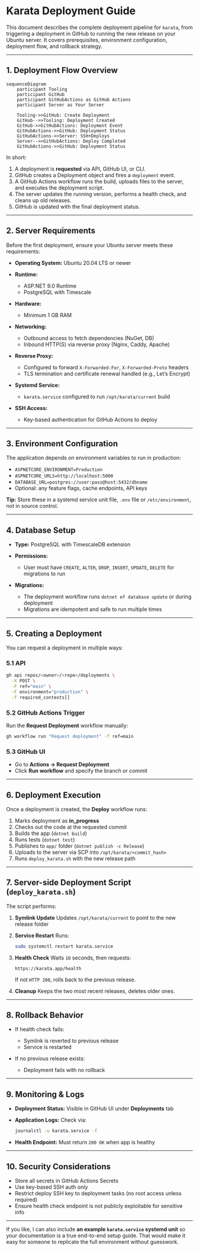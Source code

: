 # Karata Deployment Guide

This document describes the complete deployment pipeline for `karata`, from triggering a deployment in GitHub to running the new release on your Ubuntu server. It covers prerequisites, environment configuration, deployment flow, and rollback strategy.

---

## 1. Deployment Flow Overview

```mermaid
sequenceDiagram
    participant Tooling
    participant GitHub
    participant GitHubActions as GitHub Actions
    participant Server as Your Server

    Tooling->>GitHub: Create Deployment
    GitHub-->>Tooling: Deployment Created
    GitHub->>GitHubActions: Deployment Event
    GitHubActions->>GitHub: Deployment Status
    GitHubActions->>Server: SSH+Deploys
    Server-->>GitHubActions: Deploy Completed
    GitHubActions->>GitHub: Deployment Status
```

In short:

1. A deployment is **requested** via API, GitHub UI, or CLI.
2. GitHub creates a Deployment object and fires a `deployment` event.
3. A GitHub Actions workflow runs the build, uploads files to the server, and executes the deployment script.
4. The server updates the running version, performs a health check, and cleans up old releases.
5. GitHub is updated with the final deployment status.

---

## 2. Server Requirements

Before the first deployment, ensure your Ubuntu server meets these requirements:

* **Operating System:** Ubuntu 20.04 LTS or newer
* **Runtime:**

  * ASP.NET 9.0 Runtime
  * PostgreSQL with Timescale
* **Hardware:**

  * Minimum 1 GB RAM
* **Networking:**

  * Outbound access to fetch dependencies (NuGet, DB)
  * Inbound HTTP(S) via reverse proxy (Nginx, Caddy, Apache)
* **Reverse Proxy:**

  * Configured to forward `X-Forwarded-For`, `X-Forwarded-Proto` headers
  * TLS termination and certificate renewal handled (e.g., Let’s Encrypt)
* **Systemd Service:**

  * `karata.service` configured to run `/opt/karata/current` build
* **SSH Access:**

  * Key-based authentication for GitHub Actions to deploy

---

## 3. Environment Configuration

The application depends on environment variables to run in production:

* `ASPNETCORE_ENVIRONMENT=Production`
* `ASPNETCORE_URLS=http://localhost:5000`
* `DATABASE_URL=postgres://user:pass@host:5432/dbname`
* Optional: any feature flags, cache endpoints, API keys

**Tip:** Store these in a systemd service unit file, `.env` file or `/etc/environment`, not in source control.

---

## 4. Database Setup

* **Type:** PostgreSQL with TimescaleDB extension
* **Permissions:**

  * User must have `CREATE`, `ALTER`, `DROP`, `INSERT`, `UPDATE`, `DELETE` for migrations to run
* **Migrations:**

  * The deployment workflow runs `dotnet ef database update` or during deployment
  * Migrations are idempotent and safe to run multiple times

---

## 5. Creating a Deployment

You can request a deployment in multiple ways:

### 5.1 API

```bash
gh api repos/<owner>/<repo>/deployments \
  -X POST \
  -F ref="main" \
  -F environment="production" \
  -f required_contexts[]
```

### 5.2 GitHub Actions Trigger

Run the **Request Deployment** workflow manually:

```bash
gh workflow run "Request deployment" -f ref=main
```

### 5.3 GitHub UI

* Go to **Actions → Request Deployment**
* Click **Run workflow** and specify the branch or commit

---

## 6. Deployment Execution

Once a deployment is created, the **Deploy** workflow runs:

1. Marks deployment as **in\_progress**
2. Checks out the code at the requested commit
3. Builds the app (`dotnet build`)
4. Runs tests (`dotnet test`)
5. Publishes to `app/` folder (`dotnet publish -c Release`)
6. Uploads to the server via SCP into `/opt/karata/<commit_hash>`
7. Runs `deploy_karata.sh` with the new release path

---

## 7. Server-side Deployment Script (`deploy_karata.sh`)

The script performs:

1. **Symlink Update**
   Updates `/opt/karata/current` to point to the new release folder

2. **Service Restart**
   Runs:

   ```bash
   sudo systemctl restart karata.service
   ```

3. **Health Check**
   Waits `10` seconds, then requests:

   ```
   https://karata.app/health
   ```

   If not `HTTP 200`, rolls back to the previous release.

4. **Cleanup**
   Keeps the two most recent releases, deletes older ones.

---

## 8. Rollback Behavior

* If health check fails:

  * Symlink is reverted to previous release
  * Service is restarted
* If no previous release exists:

  * Deployment fails with no rollback

---

## 9. Monitoring & Logs

* **Deployment Status:**
  Visible in GitHub UI under **Deployments** tab
* **Application Logs:**
  Check via:

  ```bash
  journalctl -u karata.service -f
  ```
* **Health Endpoint:**
  Must return `200 OK` when app is healthy

---

## 10. Security Considerations

* Store all secrets in GitHub Actions Secrets
* Use key-based SSH auth only
* Restrict deploy SSH key to deployment tasks (no root access unless required)
* Ensure health check endpoint is not publicly exploitable for sensitive info

---

If you like, I can also include **an example `karata.service` systemd unit** so your documentation is a true end-to-end setup guide. That would make it easy for someone to replicate the full environment without guesswork.
